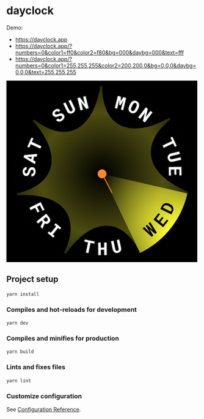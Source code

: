 # dayclock

Demo:

- https://dayclock.app
- https://dayclock.app/?numbers=0&color1=ff0&color2=f80&bg=000&daybg=000&text=fff
- https://dayclock.app/?numbers=0&color1=255,255,255&color2=200,200,0&bg=0,0,0&daybg=0,0,0&text=255,255,255

![demo](demo/dayclock.png 'dayclock')

## Project setup

```
yarn install
```

### Compiles and hot-reloads for development

```
yarn dev
```

### Compiles and minifies for production

```
yarn build
```

### Lints and fixes files

```
yarn lint
```

### Customize configuration

See [Configuration Reference](https://cli.vuejs.org/config/).
